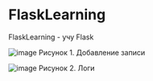 # FlaskLearning
FlaskLearning - учу Flask

![image](https://github.com/tailogs/FlaskLearning/assets/69743960/0493d632-b59b-4559-915b-8d0b3861f0a7)
Рисунок 1. Добавление записи

![image](https://github.com/tailogs/FlaskLearning/assets/69743960/a25f78bd-5dac-430d-ad8d-4a3594943168)
Рисунок 2. Логи
